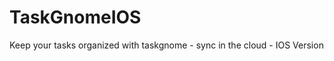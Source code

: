 TaskGnomeIOS
============

Keep your tasks organized with taskgnome - sync in the cloud - IOS Version

